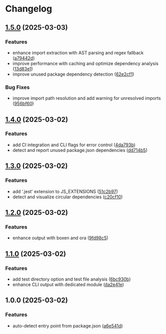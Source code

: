 # Changelog

## [1.5.0](https://github.com/billchurch/treetracr/compare/v1.4.0...v1.5.0) (2025-03-03)


### Features

* enhance import extraction with AST parsing and regex fallback ([a79442d](https://github.com/billchurch/treetracr/commit/a79442d4125147348a10a3e3c2815055c8ffb136))
* improve performance with caching and optimize dependency analysis ([13d83e1](https://github.com/billchurch/treetracr/commit/13d83e13a26762c5a37202ecd81646077b66bd26))
* improve unused package dependency detection ([62e2cf1](https://github.com/billchurch/treetracr/commit/62e2cf1a5ba743b64e5669a651222ae78b673dc5))


### Bug Fixes

* improve import path resolution and add warning for unresolved imports ([956bf60](https://github.com/billchurch/treetracr/commit/956bf60c046a719d99d41f23c964e569db4e1800))

## [1.4.0](https://github.com/billchurch/treetracr/compare/v1.3.0...v1.4.0) (2025-03-02)


### Features

* add CI integration and CLI flags for error control ([4da793b](https://github.com/billchurch/treetracr/commit/4da793bba60797eb7975659053dc4bb3afbaa261))
* detect and report unused package.json dependencies ([dd714b5](https://github.com/billchurch/treetracr/commit/dd714b5b55d32529927212e76eac532e1025dd4f))

## [1.3.0](https://github.com/billchurch/treetracr/compare/v1.2.0...v1.3.0) (2025-03-02)


### Features

* add '.jest' extension to JS_EXTENSIONS ([51c2b97](https://github.com/billchurch/treetracr/commit/51c2b976ac0e0c1363a6d90bc152f1a12ff726db))
* detect and visualize circular dependencies ([c20cf10](https://github.com/billchurch/treetracr/commit/c20cf1060951738b6e2c43d25b29631bf7d319b4))

## [1.2.0](https://github.com/billchurch/treetracr/compare/v1.1.0...v1.2.0) (2025-03-02)


### Features

* enhance output with boxen and ora ([9fd98c5](https://github.com/billchurch/treetracr/commit/9fd98c5f98093965b6a188e10e906d3077804115))

## [1.1.0](https://github.com/billchurch/treetracr/compare/v1.0.0...v1.1.0) (2025-03-02)


### Features

* add test directory option and test file analysis ([6bc930b](https://github.com/billchurch/treetracr/commit/6bc930b87b83cf7c20b3206c16568323d8dea451))
* enhance CLI output with dedicated module ([da2e41e](https://github.com/billchurch/treetracr/commit/da2e41e31439d74a127daf8f4526a719d3aec8c9))

## 1.0.0 (2025-03-02)


### Features

* auto-detect entry point from package.json ([a6e541d](https://github.com/billchurch/treetracr/commit/a6e541d59538d51794961b759187e7d77a91df89))
